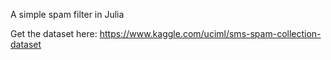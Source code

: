 A simple spam filter in Julia

Get the dataset here: https://www.kaggle.com/uciml/sms-spam-collection-dataset
